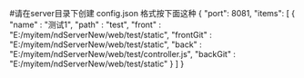 #请在server目录下创建 config.json 格式按下面这种
{
    "port": 8081,
    "items": [
        {
            "name" : "测试1",
            "path" : "test",
            "front" : "E:/myitem/ndServerNew/web/test/static",
            "frontGit" : "E:/myitem/ndServerNew/web/test/static",
            "back" : "E:/myitem/ndServerNew/web/test/controller.js",
            "backGit" : "E:/myitem/ndServerNew/web/test/static"
        }
    ]
}